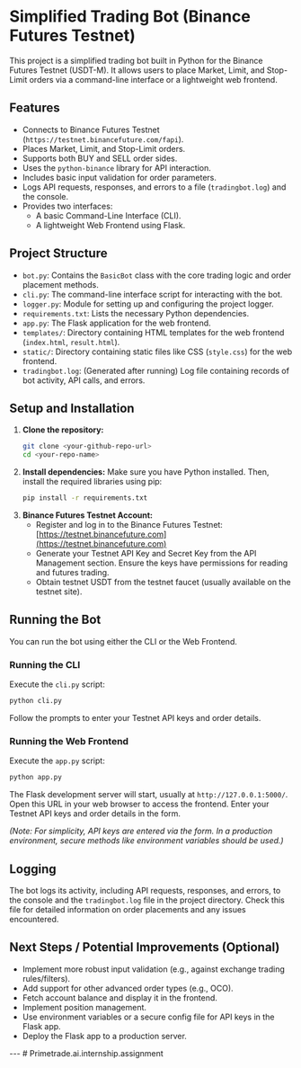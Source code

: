 # Simplified Trading Bot (Binance Futures Testnet)

This project is a simplified trading bot built in Python for the Binance Futures Testnet (USDT-M). It allows users to place Market, Limit, and Stop-Limit orders via a command-line interface or a lightweight web frontend.

## Features

*   Connects to Binance Futures Testnet (`https://testnet.binancefuture.com/fapi`).
*   Places Market, Limit, and Stop-Limit orders.
*   Supports both BUY and SELL order sides.
*   Uses the `python-binance` library for API interaction.
*   Includes basic input validation for order parameters.
*   Logs API requests, responses, and errors to a file (`tradingbot.log`) and the console.
*   Provides two interfaces:
    *   A basic Command-Line Interface (CLI).
    *   A lightweight Web Frontend using Flask.

## Project Structure

*   `bot.py`: Contains the `BasicBot` class with the core trading logic and order placement methods.
*   `cli.py`: The command-line interface script for interacting with the bot.
*   `logger.py`: Module for setting up and configuring the project logger.
*   `requirements.txt`: Lists the necessary Python dependencies.
*   `app.py`: The Flask application for the web frontend.
*   `templates/`: Directory containing HTML templates for the web frontend (`index.html`, `result.html`).
*   `static/`: Directory containing static files like CSS (`style.css`) for the web frontend.
*   `tradingbot.log`: (Generated after running) Log file containing records of bot activity, API calls, and errors.

## Setup and Installation

1.  **Clone the repository:**
    ```bash
    git clone <your-github-repo-url>
    cd <your-repo-name>
    ```
2.  **Install dependencies:** Make sure you have Python installed. Then, install the required libraries using pip:
    ```bash
    pip install -r requirements.txt
    ```
3.  **Binance Futures Testnet Account:**
    *   Register and log in to the Binance Futures Testnet: [https://testnet.binancefuture.com](https://testnet.binancefuture.com)
    *   Generate your Testnet API Key and Secret Key from the API Management section. Ensure the keys have permissions for reading and futures trading.
    *   Obtain testnet USDT from the testnet faucet (usually available on the testnet site).

## Running the Bot

You can run the bot using either the CLI or the Web Frontend.

### Running the CLI

Execute the `cli.py` script:

```bash
python cli.py
```

Follow the prompts to enter your Testnet API keys and order details.

### Running the Web Frontend

Execute the `app.py` script:

```bash
python app.py
```

The Flask development server will start, usually at `http://127.0.0.1:5000/`. Open this URL in your web browser to access the frontend. Enter your Testnet API keys and order details in the form.

*(Note: For simplicity, API keys are entered via the form. In a production environment, secure methods like environment variables should be used.)*

## Logging

The bot logs its activity, including API requests, responses, and errors, to the console and the `tradingbot.log` file in the project directory. Check this file for detailed information on order placements and any issues encountered.

## Next Steps / Potential Improvements (Optional)

*   Implement more robust input validation (e.g., against exchange trading rules/filters).
*   Add support for other advanced order types (e.g., OCO).
*   Fetch account balance and display it in the frontend.
*   Implement position management.
*   Use environment variables or a secure config file for API keys in the Flask app.
*   Deploy the Flask app to a production server.

--- #   P r i m e t r a d e . a i . i n t e r n s h i p . a s s i g n m e n t  
 